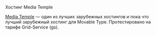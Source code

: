Хостинг Media Temple

[Media Temple](http://go.movable-type.ru/media-temple) — один из лучших зарубежных хостингов и пока что лучший зарубежный хостинг для Movable Type. Протестировано на тарифе Grid-Service (gs).
